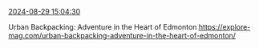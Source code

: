 [2024-08-29 15:04:30](https://mstdn.social/@hill_wanderer/113045921489384541)

Urban Backpacking: Adventure in the Heart of Edmonton <a href="https://explore-mag.com/urban-backpacking-adventure-in-the-heart-of-edmonton/" target="_blank" rel="nofollow noopener noreferrer" translate="no">https://explore-mag.com/urban-backpacking-adventure-in-the-heart-of-edmonton/</a>